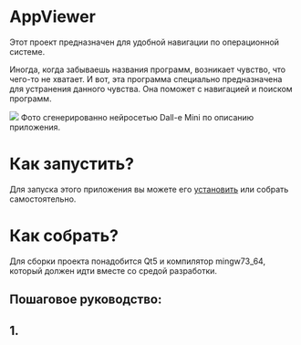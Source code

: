 # AppViewer

<p>
    Этот проект предназначен для удобной навигации по операционной системе.
</p>
<p>
Иногда, когда забываешь названия программ, возникает чувство, что чего-то не хватает.
И вот, эта программа специально предназначена для устранения данного чувства.
Она поможет с навигацией и поиском программ.
</p>

<img src="data/Dall-e Mini.ico">
Фото сгенерированно нейросетью Dall-e Mini по описанию приложения.

<h1>Как запустить?</h1>
<p>Для запуска этого приложения вы можете его <a href="https://disk.yandex.ru/d/J9T660JD-ssgTA" target="_blank">установить</a> или собрать самостоятельно.</p>

<h1>Как собрать?</h1>
<p>Для сборки проекта понадобится Qt5 и компилятор mingw73_64, который должен идти вместе со средой разработки.</p>
<h2>Пошаговое руководство:<h2>
<p><b>1.</b></p>
<p></p>
<p></p>
